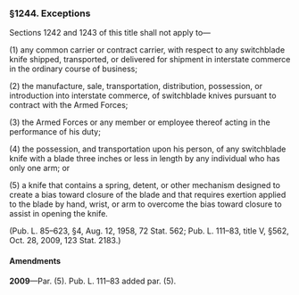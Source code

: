 ### §1244. Exceptions ###

Sections 1242 and 1243 of this title shall not apply to—

(1) any common carrier or contract carrier, with respect to any switchblade knife shipped, transported, or delivered for shipment in interstate commerce in the ordinary course of business;

(2) the manufacture, sale, transportation, distribution, possession, or introduction into interstate commerce, of switchblade knives pursuant to contract with the Armed Forces;

(3) the Armed Forces or any member or employee thereof acting in the performance of his duty;

(4) the possession, and transportation upon his person, of any switchblade knife with a blade three inches or less in length by any individual who has only one arm; or

(5) a knife that contains a spring, detent, or other mechanism designed to create a bias toward closure of the blade and that requires exertion applied to the blade by hand, wrist, or arm to overcome the bias toward closure to assist in opening the knife.

(Pub. L. 85–623, §4, Aug. 12, 1958, 72 Stat. 562; Pub. L. 111–83, title V, §562, Oct. 28, 2009, 123 Stat. 2183.)

#### Amendments ####

**2009**—Par. (5). Pub. L. 111–83 added par. (5).